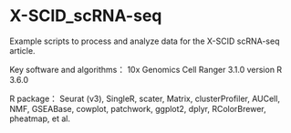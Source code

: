 # X-SCID_scRNA-seq
Example scripts to process and analyze data for the X-SCID scRNA-seq article.

Key software and algorithms： 10x Genomics Cell Ranger 3.1.0 version R 3.6.0

R package： Seurat (v3), SingleR, scater, Matrix, clusterProfiler, AUCell, NMF, GSEABase, cowplot, patchwork, ggplot2, dplyr, RColorBrewer, pheatmap, et al.

